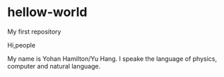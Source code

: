 # hellow-world
My first repository

Hi,people

My name is Yohan Hamilton/Yu Hang. I speake the language of physics, computer and natural language.
